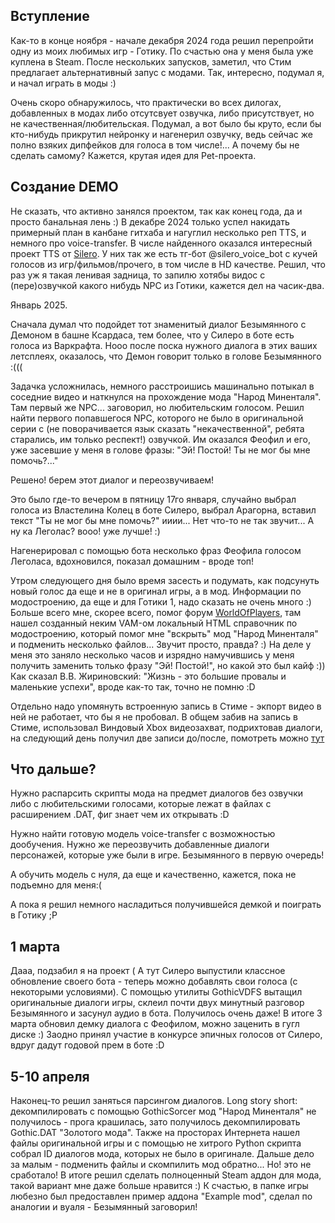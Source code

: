 ## Вступление

Как-то в конце ноября - начале декабря 2024 года решил перепройти одну из моих любимых игр - Готику. По счастью она у меня была уже куплена в Steam.
После нескольких запусков, заметил, что Стим предлагает альтернативный запус с модами. Так, интересно, подумал я, и начал играть в моды :)

Очень скоро обнаружилось, что практически во всех дилогах, добавленных в модах либо отсутсвует озвучка, либо присутствует, но не качественная/любительская.
Подумал, а вот было бы круто, если бы кто-нибудь прикрутил нейронку и нагенерил озвучку, ведь сейчас же полно взяких дипфейков для голоса в том числе!...
А почему бы не сделать самому? Кажется, крутая идея для Pet-проекта.

## Создание DEMO

Не сказать, что активно занялся проектом, так как конец года, да и просто банальная лень :)
В декабре 2024 только успел накидать примерный план в канбане гитхаба и нагуглил несколько реп TTS, и немного про voice-transfer.
В числе найденного оказался интересный проект TTS от [Silero](https://github.com/snakers4/silero-vad).
У них так же есть тг-бот @silero_voice_bot с кучей голосов из игр/фильмов/прочего, в том числе в HD качестве.
Решил, что раз уж я такая ленивая задница, то запилю хотябы видос с (пере)озвучкой какого нибудь NPC из Готики, кажется дел на часик-два. 

Январь 2025.

Сначала думал что подойдет тот знаменитый диалог Безымянного с Демоном в башне Ксардаса, тем более, что у Силеро в боте есть голоса из Варкрафта.
Нооо после поска нужного диалога в этих ваших летсплеях, оказалось, что Демон говорит только в голове Безымянного :(((

Задачка усложнилась, немного расстроишись машинально потыкал в соседние видео и наткнулся на прохождение мода "Народ Миненталя". Там первый же NPC... заговорил, но любительским голосом.
Решил найти первого попавшегося NPC, которого не было в оригинальной серии с (не поворачивается язык сказать "некачественной", ребята старались, им только респект!) озвучкой.
Им оказался Феофил и его, уже засевшие у меня в голове фразы: "Эй! Постой! Ты не мог бы мне помочь?..."

Решено! берем этот диалог и переозвучиваем!

Это было где-то вечером в пятницу 17го января, случайно выбрал голоса из Властелина Колец в боте Силеро, выбрал Арагорна, вставил текст "Ты не мог бы мне помочь?" ииии... Нет что-то не так звучит... А ну ка Леголас? вооо! уже лучше! :)

Нагенерировал с помощью бота несколько фраз Феофила голосом Леголаса, вдохновился, показал домашним - вроде топ!

Утром следующего дня было время засесть и подумать, как подсунуть новый голос да еще и не в оригинал игры, а в мод.
Информации по модостроению, да еще и для Готики 1, надо сказать не очень много :) Больше всего мне, скорее всего, помог форум [WorldOfPlayers](https://worldofplayers.ru/forums/353/), там нашел созданный неким VAM-ом локальный HTML справочник по модостроению, который помог мне "вскрыть" мод "Народ Миненталя" и подменить несколько файлов... Звучит просто, правда? :)
На деле у меня это заняло несколько часов и изрядно намучившись у меня получить заменить только фразу "Эй! Постой!", но какой это был кайф :)) Как сказал В.В. Жириновский: "Жизнь - это большие провалы и маленькие успехи", вроде как-то так, точно не помню :D

Отдельно надо упомянуть встроенную запись в Стиме - экпорт видео в ней не работает, что бы я не пробовал. В общем забив на запись в Стиме, использовал Виндовый Xbox видеозахват, подрихтовав диалоги, на следующий день получил две записи до/после, помотреть можно [тут](https://drive.google.com/drive/folders/1-03pSJen02kXvuox3JCle2nPppAW582R?usp=drive_link)

## Что дальше?
Нужно распарсить скрипты мода на предмет диалогов без озвучки либо с любительскими голосами, которые лежат в файлах с расширением .DAT, фиг знает чем их открывать :D

Нужно найти готовую модель voice-transfer с возможностью дообучения. Нужно же переозвучить добавленные диалоги персонажей, которые уже были в игре. Безымянного в первую очередь!

А обучить модель с нуля, да еще и качественно, кажется, пока не подъемно для меня:(

А пока я решил немного насладиться получившейся демкой и поиграть в Готику ;P

## 1 марта

Дааа, подзабил я на проект (
А тут Силеро выпустили классное обновление своего бота - теперь можно добавлять свои голоса (с некоторыми условиями). С помощью утилиты GothicVDFS вытащил оригинальные диалоги игры, склеил почти двух минутный разговор Безымянного и засунул аудио в бота. Получилось очень даже! В итоге 3 марта обновил демку диалога с Феофилом, можно заценить в гугл диске :) Заодно принял участие в конкурсе эпичных голосов от Силеро, вдруг дадут годовой прем в боте :D

## 5-10 апреля

Наконец-то решил заняться парсингом диалогов. Long story short: декомпилировать с помощью GothicSorcer мод "Народ Миненталя" не получилось - прога крашилась, зато получилось декомпилировать Gothic.DAT "Золотого мода". Также на просторах Интернета нашел файлы оригинальной игры и с помощью не хитрого Python скрипта собрал ID диалогов мода, которых не было в оригинале. Дальше дело за малым - подменить файлы и скомпилить мод обратно... Но! это не сработало! В итоге решил сделать полноценный Steam аддон для мода, такой вариант мне даже больше нравится :) К счастью, в папке игры любезно был предоставлен пример аддона "Example mod", сделал по аналогии и вуаля - Безымянный заговорил!
